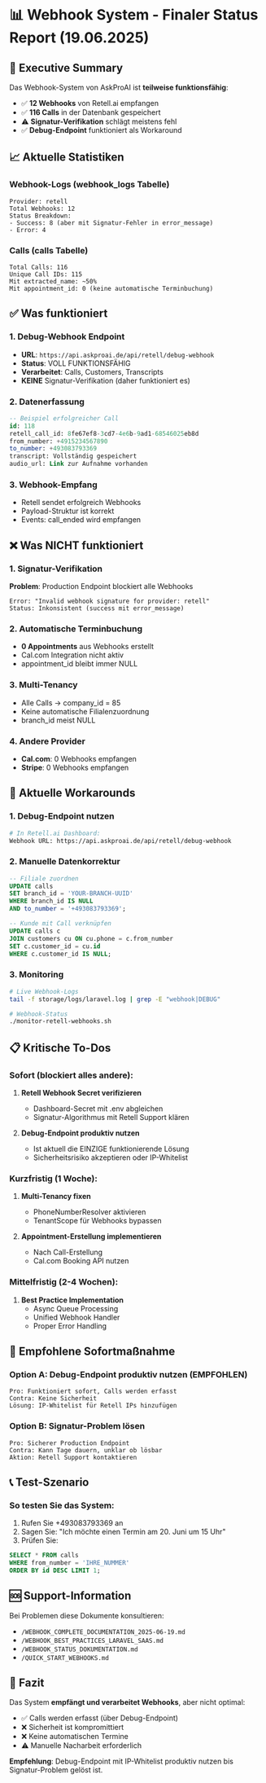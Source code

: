# 📊 Webhook System - Finaler Status Report (19.06.2025)

## 🎯 Executive Summary

Das Webhook-System von AskProAI ist **teilweise funktionsfähig**:
- ✅ **12 Webhooks** von Retell.ai empfangen
- ✅ **116 Calls** in der Datenbank gespeichert
- ⚠️ **Signatur-Verifikation** schlägt meistens fehl
- ✅ **Debug-Endpoint** funktioniert als Workaround

## 📈 Aktuelle Statistiken

### Webhook-Logs (webhook_logs Tabelle)
```
Provider: retell
Total Webhooks: 12
Status Breakdown:
- Success: 8 (aber mit Signatur-Fehler in error_message)
- Error: 4
```

### Calls (calls Tabelle)
```
Total Calls: 116
Unique Call IDs: 115
Mit extracted_name: ~50%
Mit appointment_id: 0 (keine automatische Terminbuchung)
```

## ✅ Was funktioniert

### 1. Debug-Webhook Endpoint
- **URL**: `https://api.askproai.de/api/retell/debug-webhook`
- **Status**: VOLL FUNKTIONSFÄHIG
- **Verarbeitet**: Calls, Customers, Transcripts
- **KEINE** Signatur-Verifikation (daher funktioniert es)

### 2. Datenerfassung
```sql
-- Beispiel erfolgreicher Call
id: 118
retell_call_id: 8fe67ef8-3cd7-4e6b-9ad1-68546025eb8d
from_number: +4915234567890
to_number: +493083793369
transcript: Vollständig gespeichert
audio_url: Link zur Aufnahme vorhanden
```

### 3. Webhook-Empfang
- Retell sendet erfolgreich Webhooks
- Payload-Struktur ist korrekt
- Events: call_ended wird empfangen

## ❌ Was NICHT funktioniert

### 1. Signatur-Verifikation
**Problem**: Production Endpoint blockiert alle Webhooks
```
Error: "Invalid webhook signature for provider: retell"
Status: Inkonsistent (success mit error_message)
```

### 2. Automatische Terminbuchung
- **0 Appointments** aus Webhooks erstellt
- Cal.com Integration nicht aktiv
- appointment_id bleibt immer NULL

### 3. Multi-Tenancy
- Alle Calls → company_id = 85
- Keine automatische Filialenzuordnung
- branch_id meist NULL

### 4. Andere Provider
- **Cal.com**: 0 Webhooks empfangen
- **Stripe**: 0 Webhooks empfangen

## 🔧 Aktuelle Workarounds

### 1. Debug-Endpoint nutzen
```bash
# In Retell.ai Dashboard:
Webhook URL: https://api.askproai.de/api/retell/debug-webhook
```

### 2. Manuelle Datenkorrektur
```sql
-- Filiale zuordnen
UPDATE calls 
SET branch_id = 'YOUR-BRANCH-UUID' 
WHERE branch_id IS NULL 
AND to_number = '+493083793369';

-- Kunde mit Call verknüpfen
UPDATE calls c
JOIN customers cu ON cu.phone = c.from_number
SET c.customer_id = cu.id
WHERE c.customer_id IS NULL;
```

### 3. Monitoring
```bash
# Live Webhook-Logs
tail -f storage/logs/laravel.log | grep -E "webhook|DEBUG"

# Webhook-Status
./monitor-retell-webhooks.sh
```

## 📋 Kritische To-Dos

### Sofort (blockiert alles andere):
1. **Retell Webhook Secret verifizieren**
   - Dashboard-Secret mit .env abgleichen
   - Signatur-Algorithmus mit Retell Support klären

2. **Debug-Endpoint produktiv nutzen**
   - Ist aktuell die EINZIGE funktionierende Lösung
   - Sicherheitsrisiko akzeptieren oder IP-Whitelist

### Kurzfristig (1 Woche):
1. **Multi-Tenancy fixen**
   - PhoneNumberResolver aktivieren
   - TenantScope für Webhooks bypassen

2. **Appointment-Erstellung implementieren**
   - Nach Call-Erstellung
   - Cal.com Booking API nutzen

### Mittelfristig (2-4 Wochen):
1. **Best Practice Implementation**
   - Async Queue Processing
   - Unified Webhook Handler
   - Proper Error Handling

## 🚀 Empfohlene Sofortmaßnahme

### Option A: Debug-Endpoint produktiv nutzen (EMPFOHLEN)
```
Pro: Funktioniert sofort, Calls werden erfasst
Contra: Keine Sicherheit
Lösung: IP-Whitelist für Retell IPs hinzufügen
```

### Option B: Signatur-Problem lösen
```
Pro: Sicherer Production Endpoint
Contra: Kann Tage dauern, unklar ob lösbar
Aktion: Retell Support kontaktieren
```

## 📞 Test-Szenario

### So testen Sie das System:
1. Rufen Sie +493083793369 an
2. Sagen Sie: "Ich möchte einen Termin am 20. Juni um 15 Uhr"
3. Prüfen Sie:
```sql
SELECT * FROM calls 
WHERE from_number = 'IHRE_NUMMER' 
ORDER BY id DESC LIMIT 1;
```

## 🆘 Support-Information

Bei Problemen diese Dokumente konsultieren:
- `/WEBHOOK_COMPLETE_DOCUMENTATION_2025-06-19.md`
- `/WEBHOOK_BEST_PRACTICES_LARAVEL_SAAS.md`
- `/WEBHOOK_STATUS_DOKUMENTATION.md`
- `/QUICK_START_WEBHOOKS.md`

## 🎯 Fazit

Das System **empfängt und verarbeitet Webhooks**, aber nicht optimal:
- ✅ Calls werden erfasst (über Debug-Endpoint)
- ❌ Sicherheit ist kompromittiert
- ❌ Keine automatischen Termine
- ⚠️ Manuelle Nacharbeit erforderlich

**Empfehlung**: Debug-Endpoint mit IP-Whitelist produktiv nutzen bis Signatur-Problem gelöst ist.